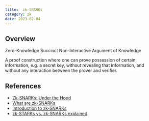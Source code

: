 ```yaml
---
title:  zk-SNARKs
category: zk
date: 2023-02-04
---
```


## Overview

Zero-Knowledge Succinct Non-Interactive Argument of Knowledge

A proof construction where one can prove possession of certain information, e.g. a secret key, without revealing that information, and without any interaction between the prover and verifier.

## References

* [Zk-SNARKs: Under the Hood](https://medium.com/@VitalikButerin/zk-snarks-under-the-hood-b33151a013f6)
* [What are zk-SNARKs](https://z.cash/technology/zksnarks/)
* [Introduction to zk-SNARKs](https://consensys.net/blog/developers/introduction-to-zk-snarks/)
* [zk-STARKs vs. zk-SNARKs explained](https://cointelegraph.com/explained/zk-starks-vs-zk-snarks-explained)

